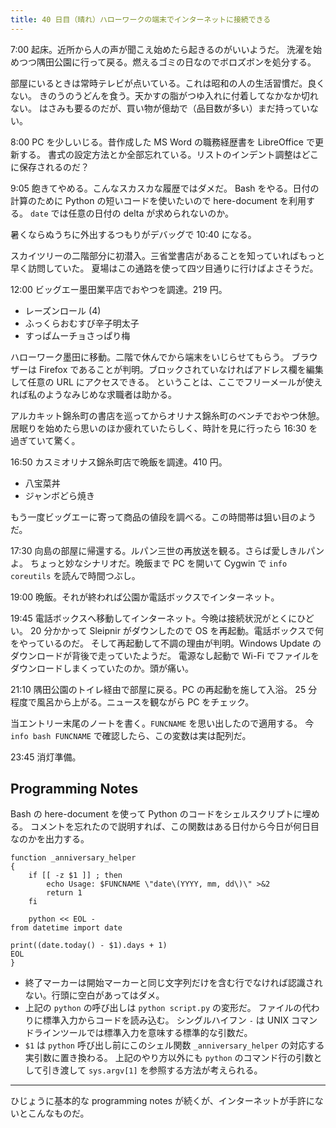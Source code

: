 ```yaml
---
title: 40 日目（晴れ）ハローワークの端末でインターネットに接続できる
---
```


7:00 起床。近所から人の声が聞こえ始めたら起きるのがいいようだ。
洗濯を始めつつ隅田公園に行って戻る。燃えるゴミの日なのでボロズボンを処分する。

部屋にいるときは常時テレビが点いている。これは昭和の人の生活習慣だ。良くない。
きのうのうどんを食う。天かすの脂がつゆ入れに付着してなかなか切れない。
はさみも要るのだが、買い物が億劫で（品目数が多い）まだ持っていない。

8:00 PC を少しいじる。昔作成した MS Word の職務経歴書を LibreOffice で更新する。
書式の設定方法とか全部忘れている。リストのインデント調整はどこに保存されるのだ？

9:05 飽きてやめる。こんなスカスカな履歴ではダメだ。
Bash をやる。日付の計算のために Python の短いコードを使いたいので here-document を利用する。
`date` では任意の日付の delta が求められないのか。

暑くならぬうちに外出するつもりがデバッグで 10:40 になる。

スカイツリーの二階部分に初潜入。三省堂書店があることを知っていればもっと早く訪問していた。
夏場はこの通路を使って四ツ目通りに行けばよさそうだ。

12:00 ビッグエー墨田業平店でおやつを調達。219 円。

* レーズンロール (4)
* ふっくらおむすび辛子明太子
* すっぱムーチョさっぱり梅

ハローワーク墨田に移動。二階で休んでから端末をいじらせてもらう。
ブラウザーは Firefox であることが判明。ブロックされていなければアドレス欄を編集して任意の URL にアクセスできる。
ということは、ここでフリーメールが使えれば私のようなみじめな求職者は助かる。

アルカキット錦糸町の書店を巡ってからオリナス錦糸町のベンチでおやつ休憩。
居眠りを始めたら思いのほか疲れていたらしく、時計を見に行ったら 16:30 を過ぎていて驚く。

16:50 カスミオリナス錦糸町店で晩飯を調達。410 円。

* 八宝菜丼
* ジャンボどら焼き

もう一度ビッグエーに寄って商品の値段を調べる。この時間帯は狙い目のようだ。

17:30 向島の部屋に帰還する。ルパン三世の再放送を観る。さらば愛しきルパンよ。
ちょっと妙なシナリオだ。晩飯まで PC を開いて Cygwin で `info coreutils` を読んで時間つぶし。

19:00 晩飯。それが終われば公園か電話ボックスでインターネット。

19:45 電話ボックスへ移動してインターネット。今晩は接続状況がとくにひどい。
20 分かかって Sleipnir がダウンしたので OS を再起動。電話ボックスで何をやっているのだ。
そして再起動して不調の理由が判明。Windows Update のダウンロードが背後で走っていたようだ。
電源なし起動で Wi-Fi でファイルをダウンロードしまくっていたのか。頭が痛い。

21:10 隅田公園のトイレ経由で部屋に戻る。PC の再起動を施して入浴。
25 分程度で風呂から上がる。ニュースを観ながら PC をチェック。

当エントリー末尾のノートを書く。`FUNCNAME` を思い出したので適用する。
今 `info bash FUNCNAME` で確認したら、この変数は実は配列だ。

23:45 消灯準備。

## Programming Notes

Bash の here-document を使って Python のコードをシェルスクリプトに埋める。
コメントを忘れたので説明すれば、この関数はある日付から今日が何日目なのかを出力する。

```shell
function _anniversary_helper
{
    if [[ -z $1 ]] ; then
        echo Usage: $FUNCNAME \"date\(YYYY, mm, dd\)\" >&2
        return 1
    fi

    python << EOL -
from datetime import date

print((date.today() - $1).days + 1)
EOL
}
```

* 終了マーカーは開始マーカーと同じ文字列だけを含む行でなければ認識されない。行頭に空白があってはダメ。
* 上記の `python` の呼び出しは `python script.py` の変形だ。
  ファイルの代わりに標準入力からコードを読み込む。
  シングルハイフン `-` は UNIX コマンドラインツールでは標準入力を意味する標準的な引数だ。
* `$1` は `python` 呼び出し前にこのシェル関数 `_anniversary_helper` の対応する実引数に置き換わる。
  上記のやり方以外にも `python` のコマンド行の引数として引き渡して `sys.argv[1]` を参照する方法が考えられる。

----

ひじょうに基本的な programming notes が続くが、インターネットが手許にないとこんなものだ。
